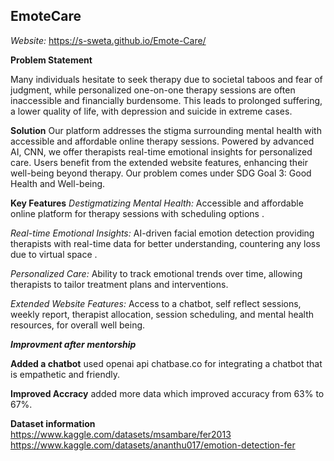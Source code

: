 ## EmoteCare

*Website:* https://s-sweta.github.io/Emote-Care/

**Problem Statement**

Many individuals hesitate to seek therapy due to societal taboos and fear of judgment, while personalized one-on-one therapy sessions are often inaccessible and financially burdensome. This leads to prolonged suffering, a lower quality of life, with depression and suicide in extreme cases.

**Solution**
Our platform addresses the stigma surrounding mental health with accessible and affordable online therapy sessions. Powered by advanced AI, CNN, we offer therapists real-time emotional insights for personalized care. Users benefit from the extended website features, enhancing their well-being beyond therapy.
Our problem comes under SDG Goal 3: Good Health and Well-being.

**Key Features**
*Destigmatizing Mental Health:* Accessible and affordable online platform for therapy sessions with scheduling options .


*Real-time Emotional Insights:* AI-driven facial emotion detection providing therapists with real-time data for better understanding, countering any loss due to virtual space .


*Personalized Care:* Ability to track emotional trends over time, allowing therapists to tailor treatment plans and interventions.


*Extended Website Features:* Access to a chatbot, self reflect sessions, weekly report, therapist allocation, session scheduling, and mental health resources, for overall well being.

***Improvment after mentorship***

**Added a chatbot** used openai api chatbase.co for integrating a chatbot that is empathetic and friendly.

**Improved Accracy** added more data which improved accuracy from 63% to 67%.


**Dataset information** <br>
https://www.kaggle.com/datasets/msambare/fer2013 <br>
https://www.kaggle.com/datasets/ananthu017/emotion-detection-fer
